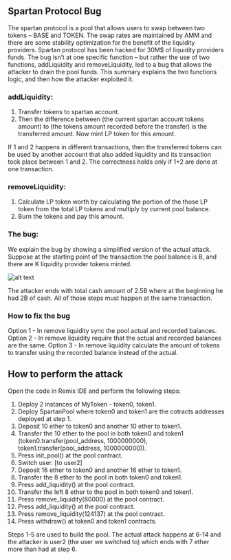 ## Spartan Protocol Bug
The spartan protocol is a pool that allows users to swap between two tokens – BASE and TOKEN. The swap rates are maintained by AMM and there are some stability optimization for the benefit of the liquidity providers.
Spartan protocol has been hacked for 30M$ of liquidity providers funds. The bug isn’t at one specific function – but rather the use of two functions, addLiquidity and removeLiquidity, led to a bug that allows the attacker to drain the pool funds. 
This summary explains the two functions logic, and then how the attacker exploited it.

### addLiquidity:
1. Transfer tokens to spartan account.
2. Then the difference between (the current spartan account tokens amount) to (the tokens amount recorded before the transfer) is the transferred amount. Now mint LP token for this amount.

If 1 and 2 happens in different transactions, then the transferred tokens can be used by another account that also added liquidity and its transaction took place between 1 and 2. The correctness holds only if 1+2 are done at one transaction.

### removeLiquidity:
1. Calculate LP token worth by calculating the portion of the those LP token from the total LP tokens and multiply by current pool balance.
2. Burn the tokens and pay this amount.

### The bug:
We explain the bug by showing a simplified version of the actual attack. Suppose at the starting point of the transaction the pool balance is B, and there are K liquidity provider tokens minted. 

![alt text](img/table.png)

The attacker ends with total cash amount of 2.5B where at the beginning he had 2B of cash. All of those steps must happen at the same transaction.

### How to fix the bug
Option 1 - In remove liquidity sync the pool actual and recorded balances. 
Option 2 - In remove liquidity require that the actual and recorded balances are the same.
Option 3 - In remove liquidity calculate the amount of tokens to transfer using the recorded balance instead of the actual.

## How to perform the attack
Open the code in Remix IDE and perform the following steps:

1. Deploy 2 instances of MyToken - token0, token1.
2. Deploy SpartanPool where token0 and token1 are the cotracts addresses deployed at step 1.
3. Deposit 10 ether to token0 and another 10 ether to token1.
4. Transfer the 10 ether to the pool in both token0 and token1 (token0.transfer(pool_address, 1000000000), token1.transfer(pool_address, 1000000000)).
5. Press init_pool() at the pool contract.
6. Switch user. [to user2]
7. Deposit 16 ether to token0 and another 16 ether to token1.
8. Transfer the 8 ether to the pool in both token0 and token1.
9. Press add_liquidity() at the pool contract.
10. Transfer the left 8 ether to the pool in both token0 and token1.
11. Press remove_liquidity(80000) at the pool contract.
12. Press add_liquidity() at the pool contract.
13. Press remove_liquidity(124137) at the pool contract.
14. Press withdraw() at token0 and token1 contracts.

Steps 1-5 are used to build the pool. The actual attack happens at 6-14 and the attacker is user2 (the user we switched to) which ends with 7 ether more than had at step 6.
